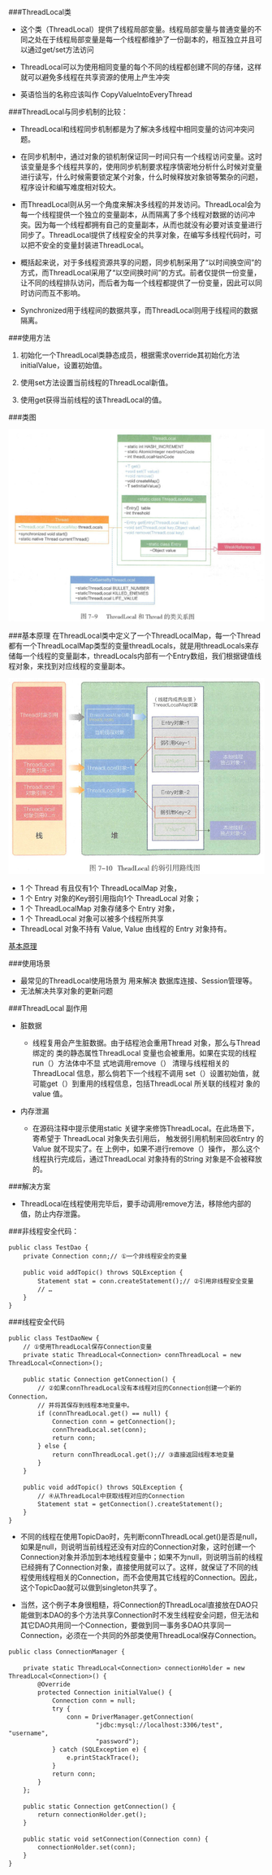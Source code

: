 ###ThreadLocal类
- 这个类（ThreadLocal）提供了线程局部变量。线程局部变量与普通变量的不同之处在于线程局部变量是每一个线程都维护了一份副本的，相互独立并且可以通过get/set方法访问

- ThreadLocal可以为使用相同变量的每个不同的线程都创建不同的存储，这样就可以避免多线程在共享资源的使用上产生冲突

- 英语恰当的名称应该叫作 CopyValuelntoEveryThread

###ThreadLocal与同步机制的比较：
- ThreadLocal和线程同步机制都是为了解决多线程中相同变量的访问冲突问题。

- 在同步机制中，通过对象的锁机制保证同一时间只有一个线程访问变量。这时该变量是多个线程共享的，使用同步机制要求程序慎密地分析什么时候对变量进行读写，什么时候需要锁定某个对象，什么时候释放对象锁等繁杂的问题，程序设计和编写难度相对较大。

- 而ThreadLocal则从另一个角度来解决多线程的并发访问。ThreadLocal会为每一个线程提供一个独立的变量副本，从而隔离了多个线程对数据的访问冲突。因为每一个线程都拥有自己的变量副本，从而也就没有必要对该变量进行同步了。ThreadLocal提供了线程安全的共享对象，在编写多线程代码时，可以把不安全的变量封装进ThreadLocal。

- 概括起来说，对于多线程资源共享的问题，同步机制采用了“以时间换空间”的方式，而ThreadLocal采用了“以空间换时间”的方式。前者仅提供一份变量，让不同的线程排队访问，而后者为每一个线程都提供了一份变量，因此可以同时访问而互不影响。

- Synchronized用于线程间的数据共享，而ThreadLocal则用于线程间的数据隔离。

###使用方法
1. 初始化一个ThreadLocal类静态成员，根据需求override其初始化方法initialValue，设置初始值。
2. 使用set方法设置当前线程的ThreadLocal新值。

3. 使用get获得当前线程的该ThreadLocal的值。

###类图

![](ThreadLocal%20和Thread%20的类关系图.png)


###基本原理
在ThreadLocal类中定义了一个ThreadLocalMap，每一个Thread都有一个ThreadLocalMap类型的变量threadLocals，就是用threadLocals来存储每一个线程的变量副本，threadLocals内部有一个Entry数组，我们根据键值线程对象，来找到对应线程的变量副本。

![](ThreadLocal的弱引用路线图.png)

- 1 个 Thread 有且仅有1个 ThreadLocalMap 对象，
- 1 个 Entry 对象的Key弱引用指向1个 ThreadLocal 对象；
- 1 个 ThreadLocalMap 对象存储多个 Entry 对象，
- 1 个 ThreadLocal 对象可以被多个线程所共享
- ThreadLocal 对象不持有 Value, Value 由线程的 Entry 对象持有。

[基本原理](https://www.cnblogs.com/xujian2014/p/5777849.html)

###使用场景
- 最常见的ThreadLocal使用场景为 用来解决 数据库连接、Session管理等。
- 无法解决共享对象的更新问题

###ThreadLocal 副作用
- 脏数据
    - 线程复用会产生脏数据。由于结程池会重用Thread 对象，那么与Thread 绑定的
      类的静态属性ThreadLocal 变量也会被重用。如果在实现的线程run（）方法体中不显
      式地调用remove（） 清理与线程相关的ThreadLocal 信息，那么倘若下一个线程不调用
      set（）设置初始值，就可能get（）到重用的线程信息，包括ThreadLocal 所关联的线程对
      象的value 值。
      
- 内存泄漏
    - 在源码注释中提示使用static 关键字来修饰ThreadLocal。在此场景下，寄希望于
      ThreadLocal 对象失去引用后， 触发弱引用机制来回收Entry 的Value 就不现实了。在
      上例中，如果不进行remove（）操作， 那么这个线程执行完成后，通过ThreadLocal 对象持有的String 对象是不会被释放的。

###解决方案
- ThreadLocal在线程使用完毕后，要手动调用remove方法，移除他内部的值，防止内存泄露。

###非线程安全代码：

```aidl
public class TestDao {  
    private Connection conn;// ①一个非线程安全的变量  
  
    public void addTopic() throws SQLException {  
        Statement stat = conn.createStatement();// ②引用非线程安全变量  
        // …  
    }  
}
```

###线程安全代码

```aidl
public class TestDaoNew {  
    // ①使用ThreadLocal保存Connection变量  
    private static ThreadLocal<Connection> connThreadLocal = new ThreadLocal<Connection>();  
  
    public static Connection getConnection() {  
        // ②如果connThreadLocal没有本线程对应的Connection创建一个新的Connection，  
        // 并将其保存到线程本地变量中。  
        if (connThreadLocal.get() == null) {  
            Connection conn = getConnection();  
            connThreadLocal.set(conn);  
            return conn;  
        } else {  
            return connThreadLocal.get();// ③直接返回线程本地变量  
        }  
    }  
  
    public void addTopic() throws SQLException {  
        // ④从ThreadLocal中获取线程对应的Connection  
        Statement stat = getConnection().createStatement();  
    }  
}
```

- 不同的线程在使用TopicDao时，先判断connThreadLocal.get()是否是null，如果是null，则说明当前线程还没有对应的Connection对象，这时创建一个Connection对象并添加到本地线程变量中；如果不为null，则说明当前的线程已经拥有了Connection对象，直接使用就可以了。这样，就保证了不同的线程使用线程相关的Connection，而不会使用其它线程的Connection。因此，这个TopicDao就可以做到singleton共享了。

- 当然，这个例子本身很粗糙，将Connection的ThreadLocal直接放在DAO只能做到本DAO的多个方法共享Connection时不发生线程安全问题，但无法和其它DAO共用同一个Connection，要做到同一事务多DAO共享同一Connection，必须在一个共同的外部类使用ThreadLocal保存Connection。

```aidl
public class ConnectionManager {  
  
    private static ThreadLocal<Connection> connectionHolder = new ThreadLocal<Connection>() {  
        @Override  
        protected Connection initialValue() {  
            Connection conn = null;  
            try {  
                conn = DriverManager.getConnection(  
                        "jdbc:mysql://localhost:3306/test", "username",  
                        "password");  
            } catch (SQLException e) {  
                e.printStackTrace();  
            }  
            return conn;  
        }  
    };  
  
    public static Connection getConnection() {  
        return connectionHolder.get();  
    }  
  
    public static void setConnection(Connection conn) {  
        connectionHolder.set(conn);  
    }  
}
```

